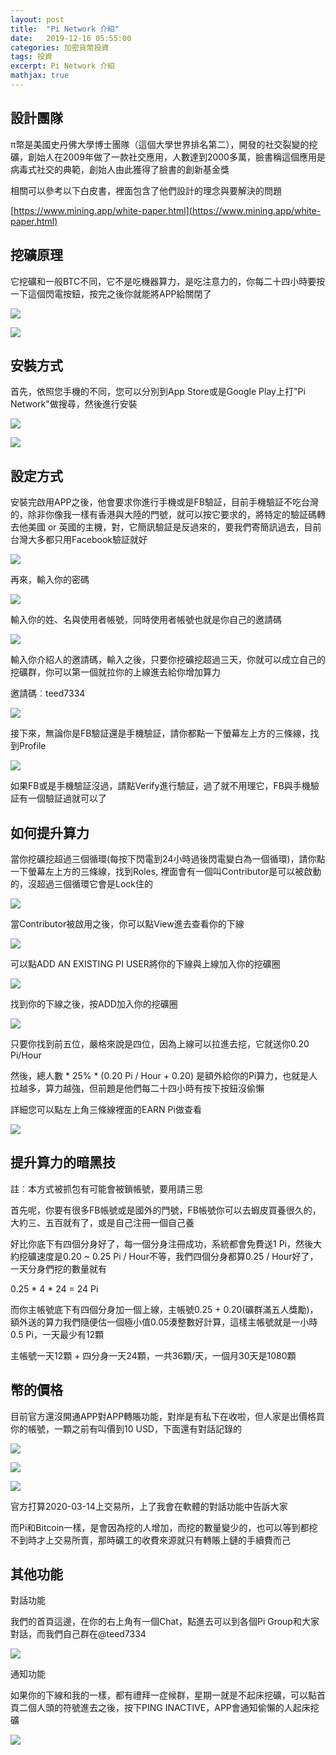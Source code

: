 ```yaml
---
layout: post
title:  "Pi Network 介紹"
date:   2019-12-16 05:55:00
categories: 加密貨幣投資
tags: 投資
excerpt: Pi Network 介紹
mathjax: true
---
```


## 設計團隊
π幣是美國史丹佛大學博士團隊（這個大學世界排名第二），開發的社交裂變的挖礦，創始人在2009年做了一款社交應用，人數達到2000多萬，臉書稱這個應用是病毒式社交的典範，創始人由此獲得了臉書的創新基金獎

相關可以參考以下白皮書，裡面包含了他們設計的理念與要解決的問題

[https://www.mining.app/white-paper.html](https://www.mining.app/white-paper.html)

## 挖礦原理
它挖礦和一般BTC不同，它不是吃機器算力，是吃注意力的，你每二十四小時要按一下這個閃電按鈕，按完之後你就能將APP給關閉了

![](/blog/images/202010061842.png)

![](/blog/images/202010061843.png)

## 安裝方式
首先，依照您手機的不同，您可以分別到App Store或是Google Play上打"Pi Network"做搜尋，然後進行安裝

![](/blog/images/202010061844.jpg) 

![](/blog/images/202010061845.png)


## 設定方式
安裝完啟用APP之後，他會要求你進行手機或是FB驗証，目前手機驗証不吃台灣的，除非你像我一樣有香港與大陸的門號，就可以按它要求的，將特定的驗証碼轉去他美國 or 英國的主機，對，它簡訊驗証是反過來的，要我們寄簡訊過去，目前台灣大多都只用Facebook驗証就好

![](/blog/images/202010061846.png)

再來，輸入你的密碼

![](/blog/images/202010061847.png)

輸入你的姓、名與使用者帳號，同時使用者帳號也就是你自己的邀請碼

![](/blog/images/202010061848.png)

輸入你介紹人的邀請碼，輸入之後，只要你挖礦挖超過三天，你就可以成立自己的挖礦群，你可以第一個就拉你的上線進去給你增加算力

邀請碼︰teed7334

![](/blog/images/202010061849.png)

接下來，無論你是FB驗証還是手機驗証，請你都點一下螢幕左上方的三條線，找到Profile

![](/blog/images/202010061850.png)

如果FB或是手機驗証沒過，請點Verify進行驗証，過了就不用理它，FB與手機驗証有一個驗証過就可以了

## 如何提升算力
當你挖礦挖超過三個循環(每按下閃電到24小時過後閃電變白為一個循環)，請你點一下螢幕左上方的三條線，找到Roles, 裡面會有一個叫Contributor是可以被啟動的，沒超過三個循環它會是Lock住的

![](/blog/images/202010061851.png)

當Contributor被啟用之後，你可以點View進去查看你的下線

![](/blog/images/202010061852.png)

可以點ADD AN EXISTING PI USER將你的下線與上線加入你的挖礦圈

![](/blog/images/202010061853.png)

找到你的下線之後，按ADD加入你的挖礦圈

![](/blog/images/202010061854.png)

只要你找到前五位，嚴格來說是四位，因為上線可以拉進去挖，它就送你0.20 Pi/Hour

然後，總人數 * 25% * (0.20 Pi / Hour + 0.20) 是額外給你的Pi算力，也就是人拉越多，算力越強，但前題是他們每二十四小時有按下按鈕沒偷懶

詳細您可以點左上角三條線裡面的EARN Pi做查看

![](/blog/images/202010061855.png)

## 提升算力的暗黑技
註︰本方式被抓包有可能會被鎖帳號，要用請三思

首先呢，你要有很多FB帳號或是國外的門號，FB帳號你可以去蝦皮買養很久的，大約三、五百就有了，或是自己注冊一個自己養

好比你底下有四個分身好了，每一個分身注冊成功，系統都會免費送1 Pi，然後大約挖礦速度是0.20 ~ 0.25 Pi / Hour不等，我們四個分身都算0.25 / Hour好了，一天分身們挖的數量就有

0.25 * 4 * 24 = 24 Pi

而你主帳號底下有四個分身加一個上線，主帳號0.25 + 0.20(礦群滿五人獎勵)，額外送的算力我們隨便估一個極小值0.05湊整數好計算，這樣主帳號就是一小時0.5 Pi，一天最少有12顆

主帳號一天12顆 + 四分身一天24顆，一共36顆/天，一個月30天是1080顆

## 幣的價格
目前官方還沒開通APP對APP轉賬功能，對岸是有私下在收啦，但人家是出價格買你的帳號，一顆之前有叫價到10 USD，下面還有對話記錄的

![](/blog/images/202010061856.jpg)

![](/blog/images/202010061857.jpg)

![](/blog/images/202010061858.jpg)

官方打算2020-03-14上交易所，上了我會在軟體的對話功能中告訴大家

而Pi和Bitcoin一樣，是會因為挖的人增加，而挖的數量變少的，也可以等到都挖不到時才上交易所賣，那時礦工的收費來源就只有轉賬上鏈的手續費而己

## 其他功能

對話功能

我們的首頁這邊，在你的右上角有一個Chat，點進去可以到各個Pi Group和大家對話，而我們自己群在@teed7334

![](/blog/images/202010061859.png)

通知功能

如果你的下線和我的一樣，都有禮拜一症候群，星期一就是不起床挖礦，可以點首頁二個人頭的符號進去之後，按下PING INACTIVE，APP會通知偷懶的人起床挖礦

![](/blog/images/202010061860.png)
